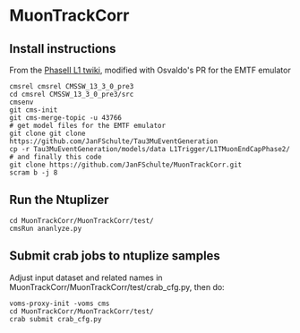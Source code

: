 # MuonTrackCorr

## Install instructions

From the [PhaseII L1 twiki](https://twiki.cern.ch/twiki/bin/view/CMSPublic/SWGuideL1TPhase2Instructions), modified with Osvaldo's PR for the EMTF emulator 

```
cmsrel cmsrel CMSSW_13_3_0_pre3
cd cmsrel CMSSW_13_3_0_pre3/src
cmsenv
git cms-init
git cms-merge-topic -u 43766
# get model files for the EMTF emulator
git clone git clone https://github.com/JanFSchulte/Tau3MuEventGeneration
cp -r Tau3MuEventGeneration/models/data L1Trigger/L1TMuonEndCapPhase2/
# and finally this code
git clone https://github.com/JanFSchulte/MuonTrackCorr.git
scram b -j 8

```

## Run the Ntuplizer

```
cd MuonTrackCorr/MuonTrackCorr/test/
cmsRun ananlyze.py
```

## Submit crab jobs to ntuplize samples

Adjust input dataset and related names in MuonTrackCorr/MuonTrackCorr/test/crab_cfg.py, then do:

```
voms-proxy-init -voms cms
cd MuonTrackCorr/MuonTrackCorr/test/
crab submit crab_cfg.py
```
